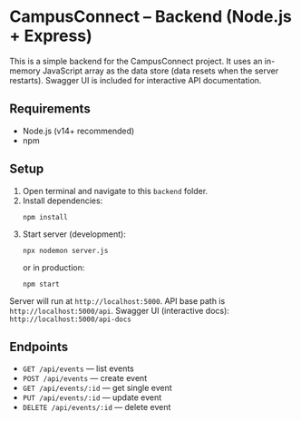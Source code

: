 # CampusConnect – Backend (Node.js + Express)

This is a simple backend for the CampusConnect project. It uses an in-memory JavaScript array as the data store (data resets when the server restarts). Swagger UI is included for interactive API documentation.

## Requirements
- Node.js (v14+ recommended)
- npm

## Setup
1. Open terminal and navigate to this `backend` folder.
2. Install dependencies:
   ```
   npm install
   ```
3. Start server (development):
   ```
   npx nodemon server.js
   ```
   or in production:
   ```
   npm start
   ```

Server will run at `http://localhost:5000`.
API base path is `http://localhost:5000/api`.
Swagger UI (interactive docs): `http://localhost:5000/api-docs`

## Endpoints
- `GET /api/events` — list events
- `POST /api/events` — create event
- `GET /api/events/:id` — get single event
- `PUT /api/events/:id` — update event
- `DELETE /api/events/:id` — delete event
